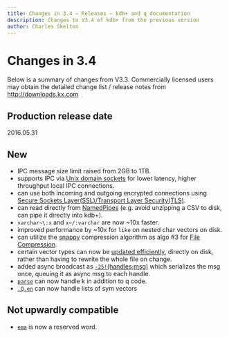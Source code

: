 ```yaml
---
title: Changes in 3.4 – Releases – kdb+ and q documentation
description: Changes to V3.4 of kdb+ from the previous version
author: Charles Skelton
---
```

# Changes in 3.4




Below is a summary of changes from V3.3. Commercially licensed users may obtain the detailed change list / release notes from <http://downloads.kx.com>


## Production release date

2016.05.31


## New

-   IPC message size limit raised from 2GB to 1TB.
-   supports IPC via [Unix domain sockets](../ref/hopen.md) for lower latency, higher throughput local IPC connections.
-   can use both incoming and outgoing encrypted connections using [Secure Sockets Layer(SSL)/Transport Layer Security(TLS)](../kb/ssl.md).
-   can read directly from [NamedPipes](../kb/named-pipes.md) (e.g. avoid unzipping a CSV to disk, can pipe it directly into kdb+).
-   `varchar~\:x` and `x~/:varchar` are now ~10x faster.
-   improved performance by ~10x for `like` on nested char vectors on disk.
-   can utilize the [snappy](http://google.github.io/snappy/) compression algorithm as algo \#3 for [File Compression](../kb/file-compression.md).
-   certain vector types can now be [updated efficiently](../ref/amend.md), directly on disk, rather than having to rewrite the whole file on change.
-   added async broadcast as [`-25!`(handles;msg)](../basics/internal.md#-25x-async-broadcast) which serializes the msg once, queuing it as async msg to each handle.
-   [`parse`](../basics/parsetrees.md) can now handle k in addition to q code.
-   [`.Q.en`](../ref/dotq.md#en-enumerate-varchar-cols) can now handle lists of sym vectors

## Not upwardly compatible

-   [`ema`](../ref/ema.md) is now a reserved word.

